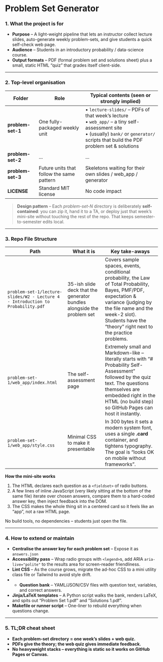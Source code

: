 # Problem Set Generator 

### 1. What the project is for

* **Purpose** – A light-weight pipeline that lets an instructor collect lecture slides, auto-generate weekly problem-sets, and give students a quick self-check web page.
* **Audience** – Students in an introductory probability / data-science course.
* **Output formats** – PDF (formal problem set and solutions sheet) plus a small, static HTML “quiz” that grades itself client-side.

---

### 2. Top-level organisation

| Folder                               | Role                                      | Typical contents (seen or strongly implied)                                                                                                                                               |
| ------------------------------------ | ----------------------------------------- | ----------------------------------------------------------------------------------------------------------------------------------------------------------------------------------------- |
| **problem-set-1**                    | One fully-packaged weekly unit            | • `lecture-slides/` – PDFs of that week’s lecture<br>• `web_app/` – a tiny self-assessment site<br>• (usually) `bank/` or `generator/` scripts that build the PDF problem set & solutions |
| **problem-set-2** | ... | ...                                                                                                                          |
| **problem-set-3** | Future units that follow the same pattern | Skeletons waiting for their own slides / web\_app / generator                                                                                                                             |
| **LICENSE**                          | Standard MIT license                      | No code impact                                                                                                                                                                            |

> **Design pattern** – Each *problem-set-N* directory is deliberately **self-contained**: you can zip it, hand it to a TA, or deploy just that week’s mini-site without touching the rest of the repo. That keeps semester-to-semester edits local.

---

### 3. Repo File Structure

| Path                                                                            | What it is                                                             | Key take-aways                                                                                                                                                                                                                                                       |
| ------------------------------------------------------------------------------- | ---------------------------------------------------------------------- | -------------------------------------------------------------------------------------------------------------------------------------------------------------------------------------------------------------------------------------------------------------------- |
| `problem-set-1/lecture-slides/W2 - Lecture 4 - Introduction to Probability.pdf` | 35-ish slide deck that the generator bundles alongside the problem set | Covers sample spaces, events, conditional probability, the Law of Total Probability, Bayes, PMF/PDF, expectation & variance (judging by the file name and the week-2 slot). Students have the “theory” right next to the practice problems.                          |
| `problem-set-1/web_app/index.html`                                              | The self-assessment page                                               | Extremely small and Markdown-like – literally starts with “# Probability Self-Assessment” followed by the quiz text. The questions themselves are embedded right in the HTML (no build step) so GitHub Pages can host it instantly.  |
| `problem-set-1/web_app/style.css`                                               | Minimal CSS to make it presentable                                     | In 300 bytes it sets a modern system font, uses a single **.card** container, and tightens typography. The goal is “looks OK on mobile without frameworks”.                                                                       |

**How the mini-site works**

1. The HTML declares each question as a `<fieldset>` of radio buttons.
2. A few lines of inline JavaScript (very likely sitting at the bottom of the same file) iterate over chosen answers, compare them to a hard-coded answer key, then inject feedback into the DOM.
3. The CSS makes the whole thing sit in a centered card so it feels like an “app”, not a raw HTML page.

No build tools, no dependencies – students just open the file.

---

### 4. How to extend or maintain

* **Centralise the answer key for each problem set** – Expose it as `answers.json`
* **Accessibility pass** – Wrap radio groups with `<legend>`s, add ARIA `aria-live="polite"` to the results area for screen-reader friendliness.
* **Lint CSS** – As the course grows, migrate the ad-hoc CSS to a mini utility class file or Tailwind to avoid style drift.
* * **Question bank** – YAML/JSON/CSV files with question text, variables, and correct answers.
* **Jinja/LaTeX templates** – A Python script walks the bank, renders LaTeX, and spits out “Problem Set 1.pdf” and “Solutions 1.pdf”.
* **Makefile or runner script** – One-liner to rebuild everything when questions change.

---

### 5. TL;DR cheat sheet

* **Each problem-set directory = one week’s slides + web quiz.**
* **PDFs give the theory; the web quiz gives immediate feedback.**
* **No heavyweight stacks – everything is static so it works on GitHub Pages or Canvas.**
